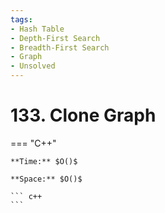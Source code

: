 ```yaml
---
tags:
- Hash Table
- Depth-First Search
- Breadth-First Search
- Graph
- Unsolved
---
```



# 133. Clone Graph

=== "C++"

    **Time:** $O()$

    **Space:** $O()$

    ``` c++
    ```